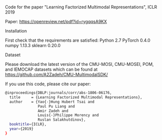 Code for the paper "Learning Factorized Multimodal Representations", ICLR 2019

Paper: https://openreview.net/pdf?id=rygqqsA9KX

Installation

First check that the requirements are satisfied:
Python 2.7
PyTorch 0.4.0
numpy 1.13.3
sklearn 0.20.0

Dataset

Please download the latest version of the CMU-MOSI, CMU-MOSEI, POM, and IEMOCAP datasets which can be found at https://github.com/A2Zadeh/CMU-MultimodalSDK/

If you use this code, please cite our paper:

```bash
@inproceedings{DBLP:journals/corr/abs-1806-06176,
  title     = {Learning Factorized Multimodal Representations},
  author    = {Yao{-}Hung Hubert Tsai and
               Paul Pu Liang and
               Amir Zadeh and
               Louis{-}Philippe Morency and
               Ruslan Salakhutdinov},
  booktitle={ICLR},
  year={2019}
}
```
